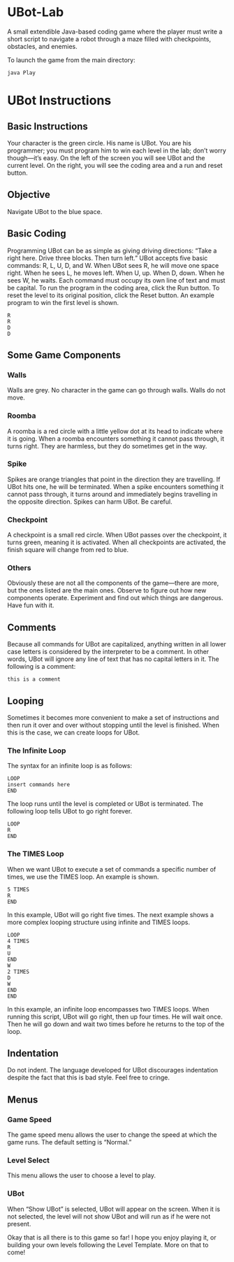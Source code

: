 # UBot-Lab
A small extendible Java-based coding game where the player must write a short script to navigate a robot through a maze filled with checkpoints, obstacles, and enemies.

To launch the game from the main directory:
```
java Play
```

# UBot Instructions
## Basic Instructions
Your character is the green circle. His name is UBot. You are his programmer; you must program him to win each level in the lab; don’t worry though—it’s easy. On the left of the screen you will see UBot and the current level. On the right, you will see the coding area and a run and reset button.

## Objective
Navigate UBot to the blue space.

## Basic Coding
Programming UBot can be as simple as giving driving directions: “Take a right here. Drive three blocks. Then turn left.”
UBot accepts five basic commands: R, L, U, D, and W.
When UBot sees R, he will move one space right. When he sees L, he moves left. When U, up. When D, down. When he sees W, he waits.
Each command must occupy its own line of text and must be capital.
To run the program in the coding area, click the Run button. To reset the level to its original position, click the Reset button.
An example program to win the first level is shown.

```
R
R
D
D
```

## Some Game Components
### Walls
Walls are grey. No character in the game can go through walls. Walls do not move.

### Roomba
A roomba is a red circle with a little yellow dot at its head to indicate where it is going. When a roomba encounters something it cannot pass through, it turns right. They are harmless, but they do sometimes get in the way.

### Spike
Spikes are orange triangles that point in the direction they are travelling. If UBot hits one, he will be terminated. When a spike encounters something it cannot pass through, it turns around and immediately begins travelling in the opposite direction. Spikes can harm UBot. Be careful.

### Checkpoint
A checkpoint is a small red circle. When UBot passes over the checkpoint, it turns green, meaning it is activated. When all checkpoints are activated, the finish square will change from red to blue. 

### Others
Obviously these are not all the components of the game—there are more, but the ones listed are the main ones. Observe to figure out how new components operate. Experiment and find out which things are dangerous. Have fun with it.

## Comments
Because all commands for UBot are capitalized, anything written in all lower case letters is considered by the interpreter to be a comment. In other words, UBot will ignore any line of text that has no capital letters in it. The following is a comment:
```
this is a comment
```

## Looping
Sometimes it becomes more convenient to make a set of instructions and then run it over and over without stopping until the level is finished. When this is the case, we can create loops for UBot.
### The Infinite Loop
The syntax for an infinite loop is as follows:
```
LOOP
insert commands here
END
```
The loop runs until the level is completed or UBot is terminated.
The following loop tells UBot to go right forever.
```
LOOP
R
END
```

### The TIMES Loop
When we want UBot to execute a set of commands a specific number of times, we use the TIMES loop. An example is shown.
```
5 TIMES
R
END
```
In this example, UBot will go right five times.
The next example shows a more complex looping structure using infinite and TIMES loops.
```
LOOP
4 TIMES
R
U
END
W
2 TIMES
D
W
END
END
```
In this example, an infinite loop encompasses two TIMES loops. When running this script, UBot will go right, then up four times. He will wait once. Then he will go down and wait two times before he returns to the top of the loop.

## Indentation
Do not indent. The language developed for UBot discourages indentation despite the fact that this is bad style. Feel free to cringe.

## Menus
### Game Speed
The game speed menu allows the user to change the speed at which the game runs. The default setting is “Normal.”

### Level Select
This menu allows the user to choose a level to play.

### UBot
When “Show UBot” is selected, UBot will appear on the screen. When it is not selected, the level will not show UBot and will run as if he were not present.

Okay that is all there is to this game so far! I hope you enjoy playing it, or building your own levels following the Level Template. More on that to come!
